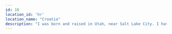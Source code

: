 ```yaml
---
id: 10
location_id: 'hr'
location_name: "Croatia"
description: "I was born and raised in Utah, near Salt Lake City. I have traveled to numerous cities in the US; including: New York City, Seattle, San Francisco, Los Angeles, Long Beach, Las Vegas, Philadelphia, Washington D.C., and more"
---
```


